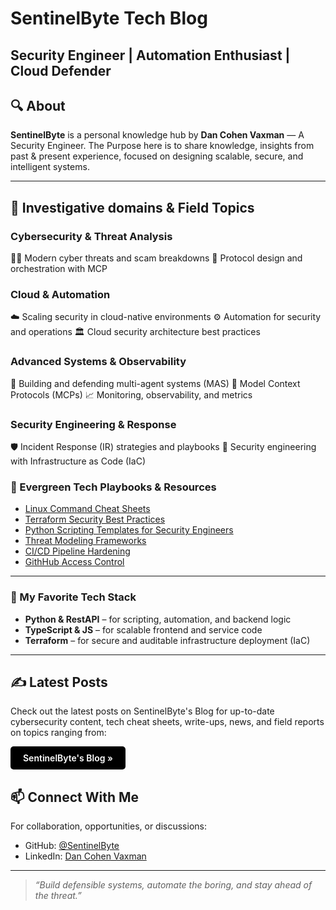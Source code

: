 # SentinelByte Tech Blog
Security Engineer | Automation Enthusiast | Cloud Defender
---
## 🔍 About

**SentinelByte** is a personal knowledge hub by **Dan Cohen Vaxman** — A Security Engineer. The Purpose here is to share knowledge, insights from past & present experience, focused on designing scalable, secure, and intelligent systems.

---

## 🔎 Investigative domains & Field Topics
### Cybersecurity & Threat Analysis
🕵️‍♂️ Modern cyber threats and scam breakdowns
🔗 Protocol design and orchestration with MCP

### Cloud & Automation
☁️ Scaling security in cloud-native environments
⚙️ Automation for security and operations
🏛️ Cloud security architecture best practices

### Advanced Systems & Observability
🤖 Building and defending multi-agent systems (MAS)
🧠 Model Context Protocols (MCPs)
📈 Monitoring, observability, and metrics

### Security Engineering & Response
🛡️ Incident Response (IR) strategies and playbooks
🔐 Security engineering with Infrastructure as Code (IaC)

### 🌱 Evergreen Tech Playbooks & Resources
- [Linux Command Cheat Sheets](https://sentinelbyte.github.io/linux/linux-commands-cheatsheet/)
- [Terraform Security Best Practices](https://sentinelbyte.github.io/terraform/terraform-security-best-practice/)
- [Python Scripting Templates for Security Engineers](https://github.com/SentinelByte)  
- [Threat Modeling Frameworks](https://sentinelbyte.github.io/threat-modeling/top-threat-nodeling-frameworks/)
- [CI/CD Pipeline Hardening](https://sentinelbyte.github.io/devsecops/cicd-pipline-hardening/)
- [GithHub Access Control](https://sentinelbyte.github.io/devsecops/granular-github-orgs-access-control/)

---

### 🧰 My Favorite Tech Stack

- **Python & RestAPI** – for scripting, automation, and backend logic  
- **TypeScript & JS** – for scalable frontend and service code  
- **Terraform** – for secure and auditable infrastructure deployment (IaC)

---

## ✍️ Latest Posts

<p>Check out the latest posts on SentinelByte's Blog for up-to-date cybersecurity content, tech cheat sheets, write-ups, news, and field reports on topics ranging from:</p>

<a href="/blog/" style="
    display: inline-block;
    background-color: black;
    color: white;
    padding: 10px 20px;
    border-radius: 5px;
    text-decoration: none;
    font-weight: 600;
">
    SentinelByte's Blog »
</a>

## 📫 Connect With Me

For collaboration, opportunities, or discussions:

- GitHub: [@SentinelByte](https://github.com/SentinelByte)  
- LinkedIn: [Dan Cohen Vaxman](https://www.linkedin.com/in/35b767173/)

---

> *“Build defensible systems, automate the boring, and stay ahead of the threat.”*
